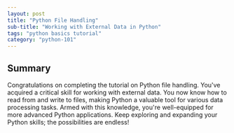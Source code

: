 ```yaml
---
layout: post
title: "Python File Handling"
sub-title: "Working with External Data in Python"
tags: "python basics tutorial"
category: "python-101"
---
```



## Summary

Congratulations on completing the tutorial on Python file handling. You've acquired a critical skill for working with external data. You now know how to read from and write to files, making Python a valuable tool for various data processing tasks. Armed with this knowledge, you're well-equipped for more advanced Python applications. Keep exploring and expanding your Python skills; the possibilities are endless!
